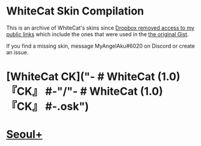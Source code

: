 # WhiteCat Skin Compilation
This is an archive of WhiteCat's skins since [Dropbox removed access to my public links](https://twitter.com/myangelaku/status/1320117758823178245) which include the ones that were used in the [the original Gist](https://gist.github.com/myangelaku/d08b8c69df2effd36a3ae8ed642fc6bf).

If you find a missing skin, message MyAngelAku#6020 on Discord or create an issue.

# [WhiteCat CK]("-        # WhiteCat (1.0) 『CK』 #-"/"-        # WhiteCat (1.0) 『CK』 #-.osk")

# [Seoul+](Seoul+/Seoul+.osk)
